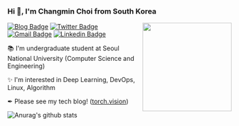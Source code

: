 ### Hi 👋, I'm Changmin Choi from South Korea

<img align='right' src='https://torch.vision/assets/profile-placeholder.png' width='200"'>

[![Blog Badge](https://img.shields.io/badge/-torch.vision-EE4C2C?style=flat-square&logo=Pytorch&logoColor=white&link=https://torch.vision)](https://torch.vision)
[![Twitter Badge](https://img.shields.io/badge/-@ryul99__dev-1ca0f1?style=flat-square&labelColor=1ca0f1&logo=twitter&logoColor=white&link=https://twitter.com/ryul99_dev)](https://twitter.com/ryul99_dev)
[![Gmail Badge](https://img.shields.io/badge/-cmchoi9901@gmail.com-red?style=flat-square&labelColor=red&logo=Gmail&logoColor=white&link=mailto:cmchoi9901@gmail.com)](mailto:cmchoi9901@gmail.com)
[![Linkedin Badge](https://img.shields.io/badge/-ryul99-blue?style=flat-square&logo=Linkedin&logoColor=white&link=https://www.linkedin.com/in/ryul99/)](https://www.linkedin.com/in/ryul99)

📚 I'm undergraduate student at Seoul National University (Computer Science and Engineering)

✨ I'm interested in Deep Learning, DevOps, Linux, Algorithm

✒ Please see my tech blog! ([torch.vision](https://torch.vision))

![Anurag's github stats](https://github-readme-stats.vercel.app/api?username=ryul99&count_private=true&show_icons=true&)

